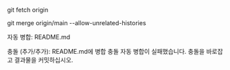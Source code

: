 git fetch origin                                               

git merge origin/main --allow-unrelated-histories


자동 병합: README.md

충돌 (추가/추가): README.md에 병합 충돌
자동 병합이 실패했습니다. 충돌을 바로잡고 결과물을 커밋하십시오.
